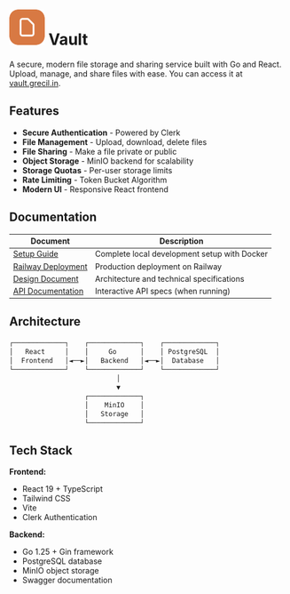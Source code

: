 # <img src="Frontend\public\vault.svg"> Vault

A secure, modern file storage and sharing service built with Go and React. Upload, manage, and share files with ease. You can access it at [vault.grecil.in](https://vault.grecil.in/).

## Features

- **Secure Authentication** - Powered by Clerk
- **File Management** - Upload, download, delete files
- **File Sharing** - Make a file private or public
- **Object Storage** - MinIO backend for scalability
- **Storage Quotas** - Per-user storage limits
- **Rate Limiting** - Token Bucket Algorithm
- **Modern UI** - Responsive React frontend

## Documentation

| Document | Description |
|----------|-------------|
| [Setup Guide](setup.md) | Complete local development setup with Docker |
| [Railway Deployment](railway_deployment.md) | Production deployment on Railway |
| [Design Document](design.md) | Architecture and technical specifications |
| [API Documentation](http://localhost:8080/swagger/index.html) | Interactive API specs (when running) |

## Architecture

```
┌─────────────┐    ┌─────────────┐    ┌─────────────┐
│   React     │    │     Go      │    │ PostgreSQL  │
│  Frontend   │◄──►│   Backend   │◄──►│  Database   │
└─────────────┘    └─────────────┘    └─────────────┘
                           │
                           ▼
                   ┌─────────────┐
                   │    MinIO    │
                   │   Storage   │
                   └─────────────┘
```

## Tech Stack

**Frontend:**
- React 19 + TypeScript
- Tailwind CSS
- Vite
- Clerk Authentication

**Backend:**
- Go 1.25 + Gin framework
- PostgreSQL database
- MinIO object storage
- Swagger documentation